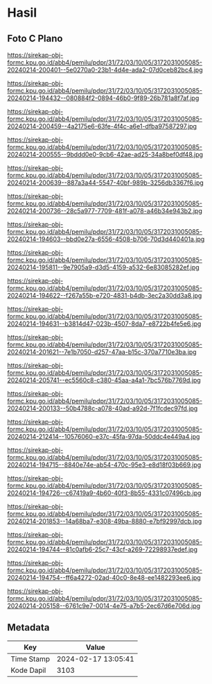 # Hasil

## Foto C Plano

https://sirekap-obj-formc.kpu.go.id/abb4/pemilu/pdpr/31/72/03/10/05/3172031005085-20240214-200401--5e0270a0-23b1-4d4e-ada2-07d0ceb82bc4.jpg

https://sirekap-obj-formc.kpu.go.id/abb4/pemilu/pdpr/31/72/03/10/05/3172031005085-20240214-194432--080884f2-0894-46b0-9f89-26b781a8f7af.jpg

https://sirekap-obj-formc.kpu.go.id/abb4/pemilu/pdpr/31/72/03/10/05/3172031005085-20240214-200459--4a2175e6-63fe-4f4c-a6e1-dfba97587297.jpg

https://sirekap-obj-formc.kpu.go.id/abb4/pemilu/pdpr/31/72/03/10/05/3172031005085-20240214-200555--9bddd0e0-9cb6-42ae-ad25-34a8bef0df48.jpg

https://sirekap-obj-formc.kpu.go.id/abb4/pemilu/pdpr/31/72/03/10/05/3172031005085-20240214-200639--887a3a44-5547-40bf-989b-3256db3367f6.jpg

https://sirekap-obj-formc.kpu.go.id/abb4/pemilu/pdpr/31/72/03/10/05/3172031005085-20240214-200736--28c5a977-7709-481f-a078-a46b34e943b2.jpg

https://sirekap-obj-formc.kpu.go.id/abb4/pemilu/pdpr/31/72/03/10/05/3172031005085-20240214-194603--bbd0e27a-6556-4508-b706-70d3d440401a.jpg

https://sirekap-obj-formc.kpu.go.id/abb4/pemilu/pdpr/31/72/03/10/05/3172031005085-20240214-195811--9e7905a9-d3d5-4159-a532-6e83085282ef.jpg

https://sirekap-obj-formc.kpu.go.id/abb4/pemilu/pdpr/31/72/03/10/05/3172031005085-20240214-194622--f267a55b-e720-4831-b4db-3ec2a30dd3a8.jpg

https://sirekap-obj-formc.kpu.go.id/abb4/pemilu/pdpr/31/72/03/10/05/3172031005085-20240214-194631--b3814d47-023b-4507-8da7-e8722b4fe5e6.jpg

https://sirekap-obj-formc.kpu.go.id/abb4/pemilu/pdpr/31/72/03/10/05/3172031005085-20240214-201621--7e1b7050-d257-47aa-b15c-370a7710e3ba.jpg

https://sirekap-obj-formc.kpu.go.id/abb4/pemilu/pdpr/31/72/03/10/05/3172031005085-20240214-205741--ec5560c8-c380-45aa-a4a1-7bc576b7769d.jpg

https://sirekap-obj-formc.kpu.go.id/abb4/pemilu/pdpr/31/72/03/10/05/3172031005085-20240214-200133--50b4788c-a078-40ad-a92d-7f1fcdec97fd.jpg

https://sirekap-obj-formc.kpu.go.id/abb4/pemilu/pdpr/31/72/03/10/05/3172031005085-20240214-212414--10576060-e37c-45fa-97da-50ddc4e449a4.jpg

https://sirekap-obj-formc.kpu.go.id/abb4/pemilu/pdpr/31/72/03/10/05/3172031005085-20240214-194715--8840e74e-ab54-470c-95e3-e8d18f03b669.jpg

https://sirekap-obj-formc.kpu.go.id/abb4/pemilu/pdpr/31/72/03/10/05/3172031005085-20240214-194726--c67419a9-4b60-40f3-8b55-4331c07496cb.jpg

https://sirekap-obj-formc.kpu.go.id/abb4/pemilu/pdpr/31/72/03/10/05/3172031005085-20240214-201853--14a68ba7-e308-49ba-8880-e7bf92997dcb.jpg

https://sirekap-obj-formc.kpu.go.id/abb4/pemilu/pdpr/31/72/03/10/05/3172031005085-20240214-194744--81c0afb6-25c7-43cf-a269-72298937edef.jpg

https://sirekap-obj-formc.kpu.go.id/abb4/pemilu/pdpr/31/72/03/10/05/3172031005085-20240214-194754--ff6a4272-02ad-40c0-8e48-ee1482293ee6.jpg

https://sirekap-obj-formc.kpu.go.id/abb4/pemilu/pdpr/31/72/03/10/05/3172031005085-20240214-205158--6761c9e7-0014-4e75-a7b5-2ec67d6e706d.jpg


## Metadata

| Key        | Value               |
| ---------- | ------------------- |
| Time Stamp | 2024-02-17 13:05:41 |
| Kode Dapil | 3103                |



